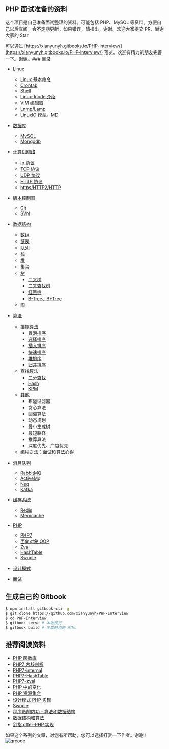 ## PHP 面试准备的资料

这个项目是自己准备面试整理的资料。可能包括 PHP、MySQL 等资料。方便自己以后查阅，会不定期更新，如果错误，请指出，谢谢。欢迎大家提交 PR，谢谢大家的 Star

可以通过 [https://xianyunyh.gitbooks.io/PHP-interview/](https://xianyunyh.gitbooks.io/PHP-interview/) 预览。欢迎有精力的朋友完善一下。谢谢。### 目录

- [Linux](Linux/README.md)
  - [Linux 基本命令](https://github.com/xianyunyh/PHP-Interview/blob/Master/Linux/Linux%E5%91%BD%E4%BB%A4.md)
  - [Crontab](Linux/crontab.md)
  - [Shell](Linux/shell.md)
  - [Linux-Inode 介绍](Linux/inode.md)
  - [VIM 编辑器](Linux/Vim.md)
  - [Lnmp/Lamp](Linux/lanmp.md)
  - [LinuxIO 模型。MD](Linux/LinuxIO模型.md)

- [数据库](Mysql/README.md)
  - [MySQL](Mysql/README.md)
  - [Mongodb](MongoDb/MongoDB.md)
  
- [计算机网络](计算机网络/README.md)
  - [Ip 协议](计算机网络/IP协议.md)
  - [TCP 协议](计算机网络/TCP协议.md)
  - [UDP 协议](计算机网络/UDP协议.md)
  - [HTTP 协议](计算机网络/HTTP协议.md)
  - [https/HTTP2/HTTP](计算机网络/HTTP2.md)

- [版本控制器](版本控制器/Git.md)
  - [Git](版本控制器/Git.md)
  - [SVN]()
  
- [数据结构](数据结构/README.md)
  - [数组](数据结构/数组.md)
  - [链表](数据结构/链表.md)
  - [队列](数据结构/队列.md)
  - [栈](数据结构/栈.md)
  - [堆](数据结构/堆.md)
  - [集合](数据结构/集合.md)
  - [树](数据结构/树.md)
    - [二叉树]()
    - [二叉查找树]()
    - [红黑树]()
    - [B-Tree、B+Tree]()
  - [图]()

- [算法](算法/README.md)
  - [排序算法]()
    - [冒泡排序](https://github.com/PuShaoWei/arithmetic-PHP/blob/Master/package/Sort/BubbleSort.php)
    - [选择排序](https://github.com/PuShaoWei/arithmetic-PHP/blob/Master/package/Sort/SelectSort.php)
    - [插入排序](https://github.com/PuShaoWei/arithmetic-PHP/blob/Master/package/Sort/InsertSort.php)
    - [快速排序](https://github.com/PuShaoWei/arithmetic-PHP/blob/Master/package/Sort/QuickSort.php)
    - [堆排序](https://github.com/PuShaoWei/arithmetic-PHP/blob/Master/package/Sort/HeapSort.php)
    - [归并排序](https://github.com/PuShaoWei/arithmetic-PHP/blob/Master/package/Sort/MergeSort.php)
  - [查找算法]()
    - [二分查找](https://github.com/PuShaoWei/arithmetic-PHP/blob/Master/package/Query/BinaryQuery.php)
    - [Hash]()
    - [KPM](https://github.com/PuShaoWei/arithmetic-PHP/blob/Master/package/Query/Kmp.php)
  - [其他]()
    - 布隆过滤器
    - 贪心算法
    - 回溯算法
    - 动态规划
    - 最小生成树
    - 最短路径
    - 推荐算法
    - 深度优先、广度优先
  - [编程之法：面试和算法心得](https://wizardforcel.gitbooks.io/the-Art-OF-programming-by-July/content/03.02.html)

- [消息队列](MQ/README.md)
  - [RabbitMQ](MQ/rabbitmq.md)
  - [ActiveMq]()
  - [Nsq]()
  - [Kafka]()
  
- [缓存系统]()
  - [Redis](Cache/Redis.md)
  - [Memcache]()

- [PHP](PHP/README.md)
  - [PHP7](PHP/PHP7.md)
  - [面向对象 OOP]()
  - [Zval](https://github.com/xianyunyh/PHP-Interview/blob/Master/PHP/PHP-Zval%E7%BB%93%E6%9E%84.md)
  - [HashTable](https://github.com/xianyunyh/PHP-Interview/blob/Master/PHP/PHP7-HashTable.md)
  - [Swoole]()

- [设计模式](设计模式/README.md)

- [面试](面试/README.md)




## 生成自己的 Gitbook

```bash
$ npm install gitbook-cli -g
$ git clone https://github.com/xianyunyh/PHP-Interview
$ cd PHP-Interview
$ gitbook serve # 本地预览
$ gitbook build # 生成静态的 HTML
```
## 推荐阅读资料

- [PHP 函数库](HTTP://overapi.com/PHP)
- [PHP7 内核剖析](https://github.com/pangudashu/PHP7-internal)
- [PHP7-internal](https://github.com/laruence/PHP7-internal)
- [PHP7-HashTable](HTTP://nikic.github.io/2014/12/22/PHPs-New-hashtable-implementation.html)
- [PHP7-zval](HTTP://nikic.github.io/2015/05/05/Internal-value-representation-in-PHP-7-part-1.html)
- [PHP 中的变化](https://github.com/tpunt/PHP7-Reference)
- [PHP 资源集合](https://github.com/ziadoz/awesome-PHP)
- [设计模式 PHP 实现](https://github.com/domnikl/DesignPatternsPHP)
- [Swoole](https://www.swoole.com/)
- [程序员的内功 - 算法和数据结构](HTTP://www.cnblogs.com/jingmoxukong/p/4329079.html)
- [数据结构和算法](HTTP://www.cnblogs.com/skywang12345/p/3603935.html)
- [剑指 offer-PHP 实现](https://blog.csdn.net/column/details/15795.html)



如果这个系列的文章，对您有所帮助，您可以选择打赏一下作者。谢谢！![qrcode](mm_reward_qrcode.jpg)
